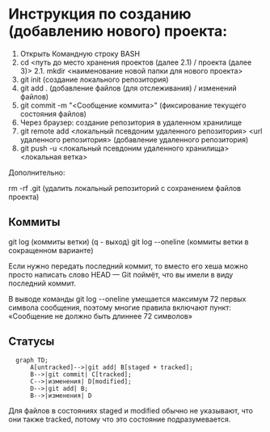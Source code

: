# Инструкция по созданию (добавлению нового) проекта:
1. Открыть Командную строку BASH
2. cd <путь до место хранения проектов (далее 2.1) / проекта (далее 3)>
2.1. mkdir <наименование новой папки для нового проекта>
3. git init (создание локального репозитория)
4. git add . (добавление файлов (для отслеживания) / изменений файлов)
5. git commit -m "<Сообщение коммита>" (фиксирование текущего состояния файлов)
6. Через браузер: создание репозитория в удаленном хранилище
7. git remote add <локальный псевдоним удаленного репозитория> \<url удаленного репозитория\> (добавление удаленного репозитория)
8. git push -u <локальный псевдоним удаленного хранилища> <локальная ветка>

Дополнительно:

rm -rf .git (удалить локальный репозиторий с сохранением файлов проекта)

## Коммиты

git log (коммиты ветки) (q - выход)
git log --oneline (коммиты ветки в сокращенном варианте)

Если нужно передать последний коммит, то вместо его хеша можно просто написать слово HEAD — Git поймёт, что вы имели в виду последний коммит.

В выводе команды git log --oneline умещается максимум 72 первых символа сообщения, поэтому многие правила включают пункт: «Сообщение не должно быть длиннее 72 символов»

## Статусы

```mermaid
  graph TD;
      A[untracked]-->|git add| B[staged + tracked];
      B-->|git commit| C[tracked];
      C-->|изменения| D[modified];
      D-->|git add| B;
      B-->|изменения| D
```

Для файлов в состояниях staged и modified обычно не указывают, что они также tracked, потому что это состояние подразумевается.
